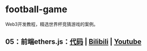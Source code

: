 # football-game
Web3开发教程，精选世界杯竞猜游戏的案例。

**05：前端ethers.js**：[代码](https://github.com/binschoolapp/football-game/tree/main/05-HelloWorld) | [Bilibili](https://www.bilibili.com/video/BV1vt4y1T7dX)  |  [Youtube](https://youtu.be/b1Y0oC2S9BI)
-----

